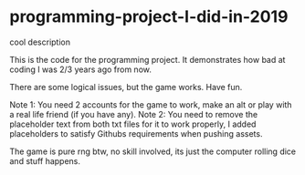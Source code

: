 # programming-project-I-did-in-2019
cool description

This is the code for the programming project.
It demonstrates how bad at coding I was 2/3 years ago from now.

There are some logical issues, but the game works. Have fun.

Note 1: You need 2 accounts for the game to work, make an alt or play with a real life friend (if you have any).
Note 2: You need to remove the placeholder text from both txt files for it to work properly, I added placeholders to satisfy Githubs requirements when pushing assets.

The game is pure rng btw, no skill involved, its just the computer rolling dice and stuff happens.
